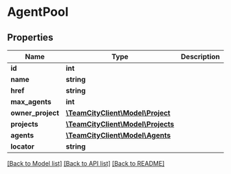 # AgentPool

## Properties
Name | Type | Description | Notes
------------ | ------------- | ------------- | -------------
**id** | **int** |  | [optional] 
**name** | **string** |  | [optional] 
**href** | **string** |  | [optional] 
**max_agents** | **int** |  | [optional] 
**owner_project** | [**\TeamCityClient\Model\Project**](Project.md) |  | [optional] 
**projects** | [**\TeamCityClient\Model\Projects**](Projects.md) |  | [optional] 
**agents** | [**\TeamCityClient\Model\Agents**](Agents.md) |  | [optional] 
**locator** | **string** |  | [optional] 

[[Back to Model list]](../README.md#documentation-for-models) [[Back to API list]](../README.md#documentation-for-api-endpoints) [[Back to README]](../README.md)


